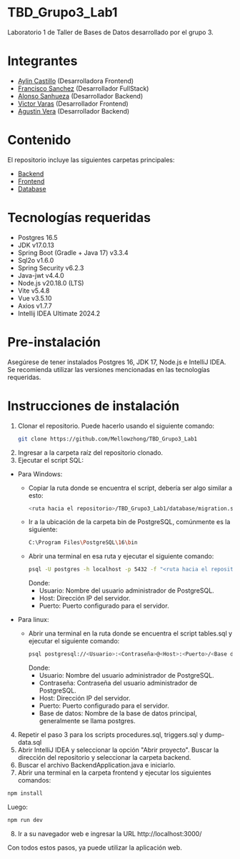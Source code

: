 # TBD_Grupo3_Lab1

Laboratorio 1 de Taller de Bases de Datos desarrollado por el grupo 3.

# Integrantes
* [Aylin Castillo](https://github.com/cvstleee) (Desarrolladora Frontend)
* [Francisco Sanchez](https://github.com/Mellowzhong) (Desarrollador FullStack)
* [Alonso Sanhueza](https://github.com/AalSaa) (Desarrollador Backend)
* [Victor Varas](https://github.com/victorvaras) (Desarrollador Frontend)
* [Agustin Vera](https://github.com/Agustin-Vera) (Desarrollador Backend)

# Contenido
El repositorio incluye las siguientes carpetas principales:
* [Backend](https://github.com/Mellowzhong/TBD_Grupo3_Lab1/tree/main/backend)
* [Frontend](https://github.com/Mellowzhong/TBD_Grupo3_Lab1/tree/main/frontend)
* [Database](https://github.com/Mellowzhong/TBD_Grupo3_Lab1/tree/main/database)

# Tecnologías requeridas
* Postgres 16.5
* JDK v17.0.13
* Spring Boot (Gradle + Java 17) v3.3.4
* Sql2o v1.6.0
* Spring Security v6.2.3
* Java-jwt v4.4.0
* Node.js v20.18.0 (LTS)
* Vite v5.4.8
* Vue v3.5.10
* Axios v1.7.7
* Intellij IDEA Ultimate 2024.2

# Pre-instalación
Asegúrese de tener instalados Postgres 16, JDK 17, Node.js e IntelliJ IDEA. Se recomienda utilizar las versiones mencionadas en las tecnologías requeridas.

# Instrucciones de instalación
1. Clonar el repositorio. Puede hacerlo usando el siguiente comando:
   ```sh
   git clone https://github.com/Mellowzhong/TBD_Grupo3_Lab1
   ```
2. Ingresar a la carpeta raíz del repositorio clonado.
3. Ejecutar el script SQL:
  * Para Windows:
    - Copiar la ruta donde se encuentra el script, debería ser algo similar a esto:
      ```sh
      <ruta hacia el repositorio>/TBD_Grupo3_Lab1/database/migration.sql
      ```
    - Ir a la ubicación de la carpeta bin de PostgreSQL, comúnmente es la siguiente:
      ```sh
      C:\Program Files\PostgreSQL\16\bin
      ```
    - Abrir una terminal en esa ruta y ejecutar el siguiente comando:
      ```sh
      psql -U postgres -h localhost -p 5432 -f "<ruta hacia el repositorio>/TBD_Grupo3_Lab1/database/migration.sql"
      ```
      Donde:
        - Usuario: Nombre del usuario administrador de PostgreSQL.
        - Host: Dirección IP del servidor.
        - Puerto: Puerto configurado para el servidor.
  
  * Para linux:
    - Abrir una terminal en la ruta donde se encuentra el script tables.sql y ejecutar el siguiente comando:
      ```sh
      psql postgresql://<Usuario>:<Contraseña>@<Host>:<Puerto>/<Base de datos> -f "migration.sql"
      ```
      Donde:
        - Usuario: Nombre del usuario administrador de PostgreSQL.
        - Contraseña: Contraseña del usuario administrador de PostgreSQL.
        - Host: Dirección IP del servidor.
        - Puerto: Puerto configurado para el servidor.
        - Base de datos: Nombre de la base de datos principal, generalmente se llama postgres.
4. Repetir el paso 3 para los scripts procedures.sql, triggers.sql y dump-data.sql
5. Abrir IntelliJ IDEA y seleccionar la opción "Abrir proyecto". Buscar la dirección del repositorio y seleccionar la carpeta backend.
6. Buscar el archivo BackendApplication.java e iniciarlo.
7. Abrir una terminal en la carpeta frontend y ejecutar los siguientes comandos:
  ```sh
  npm install
  ```
  Luego:
  ```sh
  npm run dev
  ```
8. Ir a su navegador web e ingresar la URL http://localhost:3000/
   
Con todos estos pasos, ya puede utilizar la aplicación web.
